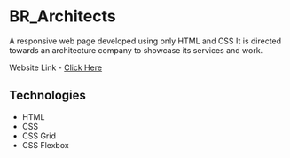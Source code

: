 # BR_Architects
A responsive web page developed using only HTML and CSS
It is directed towards an architecture company to showcase its services and work.

Website Link - [Click Here](https://br-architects.pages.dev/)

## Technologies
- HTML
- CSS
- CSS Grid
- CSS Flexbox
